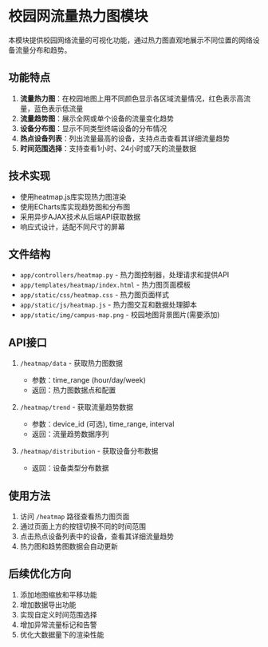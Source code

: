 # 校园网流量热力图模块

本模块提供校园网络流量的可视化功能，通过热力图直观地展示不同位置的网络设备流量分布和趋势。

## 功能特点

1. **流量热力图**：在校园地图上用不同颜色显示各区域流量情况，红色表示高流量，蓝色表示低流量
2. **流量趋势图**：展示全网或单个设备的流量变化趋势
3. **设备分布图**：显示不同类型终端设备的分布情况
4. **热点设备列表**：列出流量最高的设备，支持点击查看其详细流量趋势
5. **时间范围选择**：支持查看1小时、24小时或7天的流量数据

## 技术实现

- 使用heatmap.js库实现热力图渲染
- 使用ECharts库实现趋势图和分布图
- 采用异步AJAX技术从后端API获取数据
- 响应式设计，适配不同尺寸的屏幕

## 文件结构

- `app/controllers/heatmap.py` - 热力图控制器，处理请求和提供API
- `app/templates/heatmap/index.html` - 热力图页面模板
- `app/static/css/heatmap.css` - 热力图页面样式
- `app/static/js/heatmap.js` - 热力图交互和数据处理脚本
- `app/static/img/campus-map.png` - 校园地图背景图片(需要添加)

## API接口

1. `/heatmap/data` - 获取热力图数据
   - 参数：time_range (hour/day/week)
   - 返回：热力图数据点和配置

2. `/heatmap/trend` - 获取流量趋势数据
   - 参数：device_id (可选), time_range, interval
   - 返回：流量趋势数据序列

3. `/heatmap/distribution` - 获取设备分布数据
   - 返回：设备类型分布数据

## 使用方法

1. 访问 `/heatmap` 路径查看热力图页面
2. 通过页面上方的按钮切换不同的时间范围
3. 点击热点设备列表中的设备，查看其详细流量趋势
4. 热力图和趋势图数据会自动更新

## 后续优化方向

1. 添加地图缩放和平移功能
2. 增加数据导出功能
3. 实现自定义时间范围选择
4. 增加异常流量标记和告警
5. 优化大数据量下的渲染性能 